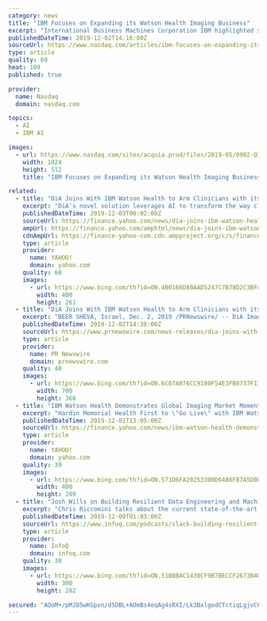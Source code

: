 ```yaml
---
category: news
title: "IBM Focuses on Expanding its Watson Health Imaging Business"
excerpt: "International Business Machines Corporation IBM highlighted some of its clients and collaborations for its IBM Watson Health Imaging artificial intelligence (AI) platform. The IBM Watson Health unit is one of the leading platforms engaged in developing AI and data-driven technologies for augmenting healthcare services. The solutions are aimed ..."
publishedDateTime: 2019-12-02T14:16:00Z
sourceUrl: https://www.nasdaq.com/articles/ibm-focuses-on-expanding-its-watson-health-imaging-business-2019-12-02
type: article
quality: 69
heat: 109
published: true

provider:
  name: Nasdaq
  domain: nasdaq.com

topics:
  - AI
  - IBM AI

images:
  - url: https://www.nasdaq.com/sites/acquia.prod/files/2019-05/0902-Q19%20Total%20Markets%20photos%20and%20gif_CC8.jpg
    width: 1024
    height: 512
    title: "IBM Focuses on Expanding its Watson Health Imaging Business"

related:
  - title: "DiA Joins With IBM Watson Health to Arm Clinicians with its AI-powered Cardiac Ultrasound Software"
    excerpt: "DiA's novel solution leverages AI to transform the way clinicians capture and analyze ultrasound images. By adding DiA to its AI Marketplace, IBM Watson Health will offer clinicians access to objective and accurate ultrasound analysis BEER SHEVA, Israel, Dec. 2, 2019 /PRNewswire/ -- DiA Imaging Analysis Ltd. (https://www.dia-analysis.com/),an ..."
    publishedDateTime: 2019-12-03T00:02:00Z
    sourceUrl: https://finance.yahoo.com/news/dia-joins-ibm-watson-health-153800938.html
    ampUrl: https://finance.yahoo.com/amphtml/news/dia-joins-ibm-watson-health-153800938.html
    cdnAmpUrl: https://finance-yahoo-com.cdn.ampproject.org/c/s/finance.yahoo.com/amphtml/news/dia-joins-ibm-watson-health-153800938.html
    type: article
    provider:
      name: YAHOO!
      domain: yahoo.com
    quality: 60
    images:
      - url: https://www.bing.com/th?id=ON.4B0166D80AAD5247C7B78D2C3BF4D48C
        width: 400
        height: 261
  - title: "DiA Joins With IBM Watson Health to Arm Clinicians with its AI-powered Cardiac Ultrasound Software"
    excerpt: "BEER SHEVA, Israel, Dec. 2, 2019 /PRNewswire/ -- DiA Imaging Analysis Ltd. (https://www.dia-analysis.com/),an AI-powered ultrasound imaging analysis provider, announces a collaboration with IBM Watson Health (https://www.ibm.com/watson-health/imaging), a leading provider of innovative AI, enterprise imaging, and interoperability solutions used ..."
    publishedDateTime: 2019-12-02T14:38:00Z
    sourceUrl: https://www.prnewswire.com/news-releases/dia-joins-with-ibm-watson-health-to-arm-clinicians-with-its-ai-powered-cardiac-ultrasound-software-300967437.html
    type: article
    provider:
      name: PR Newswire
      domain: prnewswire.com
    quality: 40
    images:
      - url: https://www.bing.com/th?id=ON.6C07A076CC9180F54E3FB8737F17EAE2
        width: 700
        height: 366
  - title: "IBM Watson Health Demonstrates Global Imaging Market Momentum"
    excerpt: "Hardin Memorial Health First to \"Go Live\" with IBM Watson Imaging Patient Synopsis Imaging Clinical Review 3.0 and Imaging AI Marketplace Launched CAMBRIDGE, Mass., Dec. 1, 2019 /PRNewswire/ -- Today, at the 105 th RSNA Scientific Assembly and Annual Meeting, IBM (NYSE: IBM) Watson Health™ highlighted its recent clients and collaborations for ..."
    publishedDateTime: 2019-12-01T13:05:00Z
    sourceUrl: https://finance.yahoo.com/news/ibm-watson-health-demonstrates-global-130000003.html
    type: article
    provider:
      name: YAHOO!
      domain: yahoo.com
    quality: 39
    images:
      - url: https://www.bing.com/th?id=ON.571D6FA20253300D6486FB7A5D08E4CA
        width: 400
        height: 209
  - title: "Josh Wills on Building Resilient Data Engineering and Machine Learning Products at Slack"
    excerpt: "Chris Riccomini talks about the current state-of-the-art in data pipelines and data warehousing, and shares some of the solutions to current problems dealing with data streaming and warehousing."
    publishedDateTime: 2019-12-09T01:03:00Z
    sourceUrl: https://www.infoq.com/podcasts/slack-building-resilient-data-engineering/
    type: article
    provider:
      name: InfoQ
      domain: infoq.com
    quality: 30
    images:
      - url: https://www.bing.com/th?id=ON.51B8BAC1430CF9B7BECCF2673B409450
        width: 300
        height: 282

secured: "AQoM+/pMJ85wKGpvn/d5DBL+AOmBs4eqAg4sRXI/Lk3BxlgodCTctiqLgjvC69Sg5KjOL9bnSnNutCWp0Nw91eVPpX694zpupT1Ks3HWRxyAaqzvm4l2pWV9srr4VOadP2cHk1SWvD/nRiGXxO7dZ5R4c21ZNZtRrKzb2ksl6SYIJets266u54TdjqT6+yoKVruJKRVk0Hq92+PY5AqINL64jK17785UjqXauQDjeaJ/VJLJJL2h0wRmD13o7F6ANjl8syO59/KhNyYdgt/M5w==;/JJC0DD/faP+9DTRvsAdiA=="
---
```


